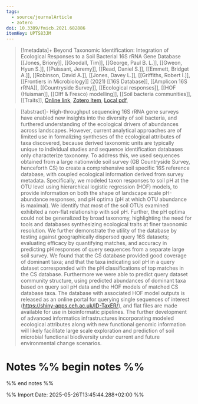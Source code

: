 ```yaml
---
tags:
  - source/journalArticle
  - zotero
doi: 10.3389/fmicb.2021.682886
itemKey: UPTS83JM
---
```

>[!metadata]+
> Beyond Taxonomic Identification: Integration of Ecological Responses to a Soil Bacterial 16S rRNA Gene Database
> [[Jones, Briony]], [[Goodall, Tim]], [[George, Paul B. L.]], [[Gweon, Hyun S.]], [[Puissant, Jeremy]], [[Read, Daniel S.]], [[Emmett, Bridget A.]], [[Robinson, David A.]], [[Jones, Davey L.]], [[Griffiths, Robert I.]], 
> [[Frontiers in Microbiology]] (2021)
> [[16S Database]], [[Amplicon 16S rRNA]], [[Countryside Survey]], [[Ecological responses]], [[HOF (Huisman]], [[Olff & Fresco) modelling]], [[Soil bacteria communities]], [[Traits]], 
> [Online link](https://www.frontiersin.orghttps://www.frontiersin.org/journals/microbiology/articles/10.3389/fmicb.2021.682886/full), [Zotero Item](zotero://select/library/items/UPTS83JM), [Local pdf](file://C:/Users/aburg/Documents/references/zotero/storage/4B5EJ9RQ/Jones2021_TaxonomicIdentification.pdf), 

>[!abstract]-
>High-throughput sequencing 16S rRNA gene surveys have enabled new insights into the diversity of soil bacteria, and furthered understanding of the ecological drivers of abundances across landscapes. However, current analytical approaches are of limited use in formalizing syntheses of the ecological attributes of taxa discovered, because derived taxonomic units are typically unique to individual studies and sequence identification databases only characterize taxonomy. To address this, we used sequences obtained from a large nationwide soil survey (GB Countryside Survey, henceforth CS) to create a comprehensive soil specific 16S reference database, with coupled ecological information derived from survey metadata. Specifically, we modeled taxon responses to soil pH at the OTU level using hierarchical logistic regression (HOF) models, to provide information on both the shape of landscape scale pH-abundance responses, and pH optima (pH at which OTU abundance is maximal). We identify that most of the soil OTUs examined exhibited a non-flat relationship with soil pH. Further, the pH optima could not be generalized by broad taxonomy, highlighting the need for tools and databases synthesizing ecological traits at finer taxonomic resolution. We further demonstrate the utility of the database by testing against geographically dispersed query 16S datasets; evaluating efficacy by quantifying matches, and accuracy in predicting pH responses of query sequences from a separate large soil survey. We found that the CS database provided good coverage of dominant taxa; and that the taxa indicating soil pH in a query dataset corresponded with the pH classifications of top matches in the CS database. Furthermore we were able to predict query dataset community structure, using predicted abundances of dominant taxa based on query soil pH data and the HOF models of matched CS database taxa. The database with associated HOF model outputs is released as an online portal for querying single sequences of interest (https://shiny-apps.ceh.ac.uk/ID-TaxER/), and flat files are made available for use in bioinformatic pipelines. The further development of advanced informatics infrastructures incorporating modeled ecological attributes along with new functional genomic information will likely facilitate large scale exploration and prediction of soil microbial functional biodiversity under current and future environmental change scenarios.

# Notes %% begin notes %%

%% end notes %%




%% Import Date: 2025-05-26T13:45:44.288+02:00 %%
